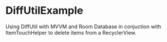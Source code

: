# DiffUtilExample
Using DiffUtil with MVVM and Room Database in conjuction with ItemTouchHelper to delete items from a RecyclerView.
